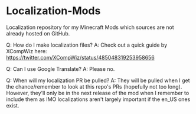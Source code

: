 Localization-Mods
=================

Localization repository for my Minecraft Mods which sources are not already hosted on GitHub.

Q: How do I make localization files? 
A: Check out a quick guide by XCompWiz here: https://twitter.com/XCompWiz/status/485048319253958656 

Q: Can I use Google Translate?
A: Please no.

Q: When will my localization PR be pulled? 
A: They will be pulled when I get the chance/remember to look at this repo's PRs (hopefully not too long). However, they'll only be in the next release of the mod when I remember to include them as IMO localizations aren't largely important if the en_US ones exist.
